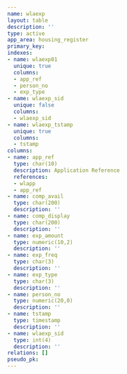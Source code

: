 ```yaml
---
name: wlaexp
layout: table
description: ''
type: active
app_area: housing_register
primary_key: 
indexes:
- name: wlaexp01
  unique: true
  columns:
  - app_ref
  - person_no
  - exp_type
- name: wlaexp_sid
  unique: false
  columns:
  - wlaexp_sid
- name: wlaexp_tstamp
  unique: true
  columns:
  - tstamp
columns:
- name: app_ref
  type: char(10)
  description: Application Reference
  references:
  - wlapp
  - app_ref
- name: comp_avail
  type: char(200)
  description: ''
- name: comp_display
  type: char(200)
  description: ''
- name: exp_amount
  type: numeric(10,2)
  description: ''
- name: exp_freq
  type: char(3)
  description: ''
- name: exp_type
  type: char(3)
  description: ''
- name: person_no
  type: numeric(20,0)
  description: ''
- name: tstamp
  type: timestamp
  description: ''
- name: wlaexp_sid
  type: int(4)
  description: ''
relations: []
pseudo_pk: 
---
```


